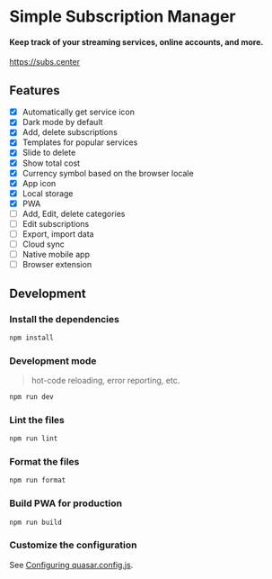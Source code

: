 # Simple Subscription Manager

#### Keep track of your streaming services, online accounts, and more.

https://subs.center

## Features

- [x] Automatically get service icon
- [x] Dark mode by default
- [x] Add, delete subscriptions
- [x] Templates for popular services
- [x] Slide to delete
- [x] Show total cost
- [x] Currency symbol based on the browser locale
- [x] App icon
- [x] Local storage
- [x] PWA
- [ ] Add, Edit, delete categories
- [ ] Edit subscriptions
- [ ] Export, import data
- [ ] Cloud sync
- [ ] Native mobile app
- [ ] Browser extension

## Development

### Install the dependencies

```bash
npm install
```

### Development mode

> hot-code reloading, error reporting, etc.

```bash
npm run dev
```

### Lint the files

```bash
npm run lint
```

### Format the files

```bash
npm run format
```

### Build PWA for production

```bash
npm run build
```

### Customize the configuration

See [Configuring quasar.config.js](https://v2.quasar.dev/quasar-cli-vite/quasar-config-js).
